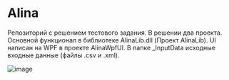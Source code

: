# Alina
Репозиторий с решением тестового задания. В решении два проекта. Основной функционал в библиотеке AlinaLib.dll (Проект AlinaLib). UI написан на WPF в проекте AlinaWpfUI.
В папке _InputData исходные входные данные (файлы .csv и .xml).

![image](https://github.com/Certalarm/Alina/assets/90540512/2ab4dc05-71f9-41a2-ae2b-0b0787acc0d0)

